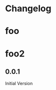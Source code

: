 # Changelog

<!-- <START NEW CHANGELOG ENTRY> -->
# foo
# foo2
## 0.0.1

Initial Version

<!-- <END NEW CHANGELOG ENTRY> -->
